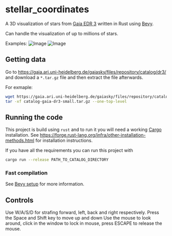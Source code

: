 # stellar_coordinates

A 3D visualization of stars from [Gaia EDR 3](https://gea.esac.esa.int/archive/) written in Rust using [Bevy](https://bevyengine.org/).

Can handle the visualization of up to millions of stars.

Examples:
![Image](./figures/DeepinScreenshot_stellar_coordinates_test_20220805113909.png)
![Image](./figures/DeepinScreenshot_stellar_coordinates_test_20220805114003.png)

## Getting data

Go to <https://gaia.ari.uni-heidelberg.de/gaiasky/files/repository/catalog/dr3/> and download a `*.tar.gz` file and then extract the file afterwards.

For exmaple:
```bash
wget https://gaia.ari.uni-heidelberg.de/gaiasky/files/repository/catalog/dr3/001-small/v01_20220623/catalog-gaia-dr3-small.tar.gz
tar -xf catalog-gaia-dr3-small.tar.gz --one-top-level 
```

## Running the code

This project is build using `rust` and to run it you will need a working [Cargo](https://doc.rust-lang.org/cargo/)
installation. See <https://forge.rust-lang.org/infra/other-installation-methods.html>
for installation instructions.

If you have all the requirements you can run this project with

```bash
cargo run --release PATH_TO_CATALOG_DIRECTORY
```

### Fast compilation

See [Bevy setup](https://bevyengine.org/learn/book/getting-started/setup/) for
more information.

## Controls

Use W/A/S/D for strafing forward, left, back and right respectively.
Press the Space and Shift key to move up and down
Use the mouse to look around, click in the window to lock in mouse, press ESCAPE
to release the mouse.
